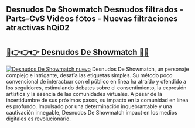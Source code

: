 ## Desnudos De Showmatch D𝚎sn𝚞dos filtr𝚊dos - Parts-CvS Vid𝚎os f𝚘tos - N𝚞evas filtr𝚊ciones atr𝚊ctivas hQi02

# <h2><a href="http://mbavh7.tromn.icu/?c=Desnudos+De+Showmatch">🔗👉👉👉 Desnudos De Showmatch 🔗🔗</a></h2>

[![Desnudos De Showmatch nuevo](https://i.imgur.com/pEAQMta.gif)](http://mbavh7.tromn.icu/?c=Desnudos+De+Showmatch)
Desnudos De Showmatch, un personaje complejo e intrigante, desafía las etiquetas simples. Su método poco convencional de interactuar con el público en línea ha atraído y ofendido a los seguidores, estimulando debates sobre el consentimiento, la expresión artística y la esencia de las comunidades virtuales. A pesar de la incertidumbre de sus próximos pasos, su impacto en la comunidad en línea es profundo. Impulsado por una determinación inquebrantable y una cautivación innegable, Desnudos De Showmatch impact en los medios digitales es revolucionario.
